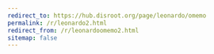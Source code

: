 ```yaml
---
redirect_to: https://hub.disroot.org/page/leonardo/omemo
permalink: /r/leonardo2.html
redirect_from: /r/leonardoomemo2.html
sitemap: false
---
```

